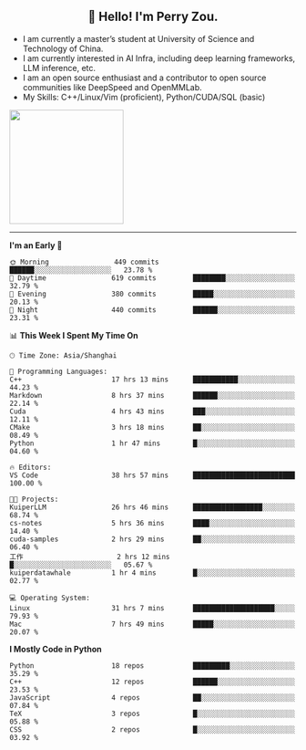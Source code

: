 <h2 align="center">👋 Hello! I'm Perry Zou.</h2>

- I am currently a master’s student at University of Science and Technology of China.
- I am currently interested in AI Infra, including deep learning frameworks, LLM inference, etc.
- I am an open source enthusiast and a contributor to open source communities like DeepSpeed and OpenMMLab.
- My Skills: C++/Linux/Vim (proficient), Python/CUDA/SQL (basic)

<img height=200 align="center" src="https://github-readme-stats.vercel.app/api?username=zonepg" />

-------

<!--START_SECTION:waka-->
**I'm an Early 🐤** 

```text
🌞 Morning                449 commits         ██████░░░░░░░░░░░░░░░░░░░   23.78 % 
🌆 Daytime                619 commits         ████████░░░░░░░░░░░░░░░░░   32.79 % 
🌃 Evening                380 commits         █████░░░░░░░░░░░░░░░░░░░░   20.13 % 
🌙 Night                  440 commits         ██████░░░░░░░░░░░░░░░░░░░   23.31 % 
```


📊 **This Week I Spent My Time On** 

```text
🕑︎ Time Zone: Asia/Shanghai

💬 Programming Languages: 
C++                      17 hrs 13 mins      ███████████░░░░░░░░░░░░░░   44.23 % 
Markdown                 8 hrs 37 mins       ██████░░░░░░░░░░░░░░░░░░░   22.14 % 
Cuda                     4 hrs 43 mins       ███░░░░░░░░░░░░░░░░░░░░░░   12.11 % 
CMake                    3 hrs 18 mins       ██░░░░░░░░░░░░░░░░░░░░░░░   08.49 % 
Python                   1 hr 47 mins        █░░░░░░░░░░░░░░░░░░░░░░░░   04.60 % 

🔥 Editors: 
VS Code                  38 hrs 57 mins      █████████████████████████   100.00 % 

🐱‍💻 Projects: 
KuiperLLM                26 hrs 46 mins      █████████████████░░░░░░░░   68.74 % 
cs-notes                 5 hrs 36 mins       ████░░░░░░░░░░░░░░░░░░░░░   14.40 % 
cuda-samples             2 hrs 29 mins       ██░░░░░░░░░░░░░░░░░░░░░░░   06.40 % 
工作                       2 hrs 12 mins       █░░░░░░░░░░░░░░░░░░░░░░░░   05.67 % 
kuiperdatawhale          1 hr 4 mins         █░░░░░░░░░░░░░░░░░░░░░░░░   02.77 % 

💻 Operating System: 
Linux                    31 hrs 7 mins       ████████████████████░░░░░   79.93 % 
Mac                      7 hrs 49 mins       █████░░░░░░░░░░░░░░░░░░░░   20.07 % 
```

**I Mostly Code in Python** 

```text
Python                   18 repos            █████████░░░░░░░░░░░░░░░░   35.29 % 
C++                      12 repos            ██████░░░░░░░░░░░░░░░░░░░   23.53 % 
JavaScript               4 repos             ██░░░░░░░░░░░░░░░░░░░░░░░   07.84 % 
TeX                      3 repos             █░░░░░░░░░░░░░░░░░░░░░░░░   05.88 % 
CSS                      2 repos             █░░░░░░░░░░░░░░░░░░░░░░░░   03.92 % 
```




<!--END_SECTION:waka-->
